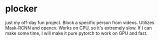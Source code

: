 # plocker

just my off-day fun project. Block a specific person from videos. Utilizes Mask-RCNN and opencv. Works on CPU, so it's extremely slow. If I can make some time, I will make it pure pytorch to work on GPU and fast.